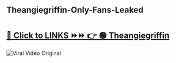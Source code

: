 
 ## Theangiegriffin-Only-Fans-Leaked

# <h2><a href="https://clipsfans.com/Theangiegriffin&ref=git">🔗 Click to LINKS ⏩⏩ 👉 🟢 Theangiegriffin </a></h2>

<a href="https://clipsfans.com/Theangiegriffin&ref=git" rel="nofollow" data-target="animated-image.originalLink"><img src="https://i.ibb.co.com/xMMVF88/686577567.gif" alt="Viral Video Original" style="max-width: 100%; display: inline-block;" data-target="animated-image.originalImage"></a>
